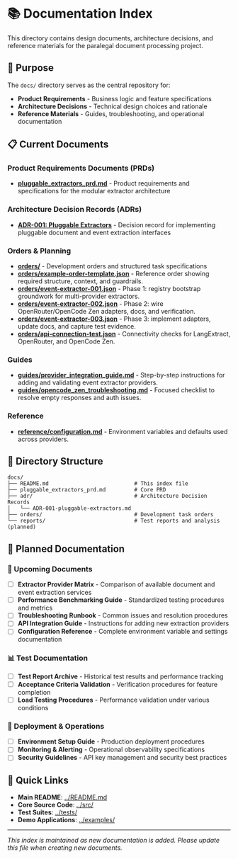 # 📚 Documentation Index

This directory contains design documents, architecture decisions, and reference materials for the paralegal document processing project.

## 🎯 Purpose

The `docs/` directory serves as the central repository for:
- **Product Requirements** - Business logic and feature specifications
- **Architecture Decisions** - Technical design choices and rationale
- **Reference Materials** - Guides, troubleshooting, and operational documentation

## 📋 Current Documents

### Product Requirements Documents (PRDs)
- **[pluggable_extractors_prd.md](pluggable_extractors_prd.md)** - Product requirements and specifications for the modular extractor architecture

### Architecture Decision Records (ADRs)
- **[ADR-001: Pluggable Extractors](adr/ADR-001-pluggable-extractors.md)** - Decision record for implementing pluggable document and event extraction interfaces

### Orders & Planning
- **[orders/](orders/)** - Development orders and structured task specifications
- **[orders/example-order-template.json](orders/example-order-template.json)** - Reference order showing required structure, context, and guardrails.
- **[orders/event-extractor-001.json](orders/event-extractor-001.json)** - Phase 1: registry bootstrap groundwork for multi-provider extractors.
- **[orders/event-extractor-002.json](orders/event-extractor-002.json)** - Phase 2: wire OpenRouter/OpenCode Zen adapters, docs, and verification.
- **[orders/event-extractor-003.json](orders/event-extractor-003.json)** - Phase 3: implement adapters, update docs, and capture test evidence.
- **[orders/api-connection-test.json](orders/api-connection-test.json)** - Connectivity checks for LangExtract, OpenRouter, and OpenCode Zen.

### Guides
- **[guides/provider_integration_guide.md](guides/provider_integration_guide.md)** - Step-by-step instructions for adding and validating event extractor providers.
- **[guides/opencode_zen_troubleshooting.md](guides/opencode_zen_troubleshooting.md)** - Focused checklist to resolve empty responses and auth issues.

### Reference
- **[reference/configuration.md](reference/configuration.md)** - Environment variables and defaults used across providers.

## 📁 Directory Structure

```
docs/
├── README.md                           # This index file
├── pluggable_extractors_prd.md         # Core PRD
├── adr/                                # Architecture Decision Records
│   └── ADR-001-pluggable-extractors.md
├── orders/                             # Development task orders
└── reports/                            # Test reports and analysis (planned)
```

## 📝 Planned Documentation

### 🔄 Upcoming Documents
- [ ] **Extractor Provider Matrix** - Comparison of available document and event extraction services
- [ ] **Performance Benchmarking Guide** - Standardized testing procedures and metrics
- [ ] **Troubleshooting Runbook** - Common issues and resolution procedures
- [ ] **API Integration Guide** - Instructions for adding new extraction providers
- [ ] **Configuration Reference** - Complete environment variable and settings documentation

### 📊 Test Documentation
- [ ] **Test Report Archive** - Historical test results and performance tracking
- [ ] **Acceptance Criteria Validation** - Verification procedures for feature completion
- [ ] **Load Testing Procedures** - Performance validation under various conditions

### 🚀 Deployment & Operations
- [ ] **Environment Setup Guide** - Production deployment procedures
- [ ] **Monitoring & Alerting** - Operational observability specifications
- [ ] **Security Guidelines** - API key management and security best practices

## 🔗 Quick Links

- **Main README**: [../README.md](../README.md)
- **Core Source Code**: [../src/](../src/)
- **Test Suites**: [../tests/](../tests/)
- **Demo Applications**: [../examples/](../examples/)

---

*This index is maintained as new documentation is added. Please update this file when creating new documents.*
